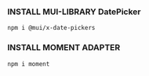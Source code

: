 ### INSTALL MUI-LIBRARY DatePicker
 ```
 npm i @mui/x-date-pickers
 ```

### INSTALL MOMENT ADAPTER
 ```
 npm i moment
 ```